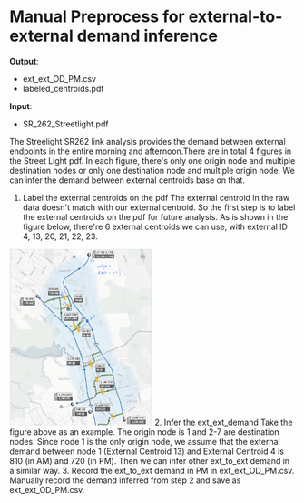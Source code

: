 # Manual Preprocess for external-to-external demand inference 
**Output**:
- ext_ext_OD_PM.csv
- labeled_centroids.pdf

**Input**:
- SR_262_Streetlight.pdf

The Streelight SR262 link analysis provides the demand between external endpoints in the entire morning and afternoon.There are in total 4 figures in the Street Light pdf. In each figure, there's only one origin node and multiple destination nodes or only one destination node and multiple origin node. We can infer the demand between external centroids base on that.

1. Label the external centroids on the pdf
The external centroid in the raw data doesn't match with our external centroid. So the first step is to label the external centroids on the pdf for future analysis. As is shown in the figure below, there're 6 external centroids we can use, with external ID 4, 13, 20, 21, 22, 23. 
<img src="https://github.com/Fremont-project/data-processing/blob/master/pipeline/demand/external-to-external%20demand%20inference/labeled_centriods.jpg" width="50%" height="50%">
2. Infer the ext_ext_demand
Take the figure above as an example. The origin node is 1 and 2-7 are destination nodes. Since node 1 is the only origin node, we assume that the external demand between node 1 (External Centroid 13) and External Centroid 4 is 810 (in AM) and 720 (in PM). Then we can infer other ext_to_ext demand in a similar way.
3. Record the ext_to_ext demand in PM in ext_ext_OD_PM.csv.
Manually record the demand inferred from step 2 and save as ext_ext_OD_PM.csv.

